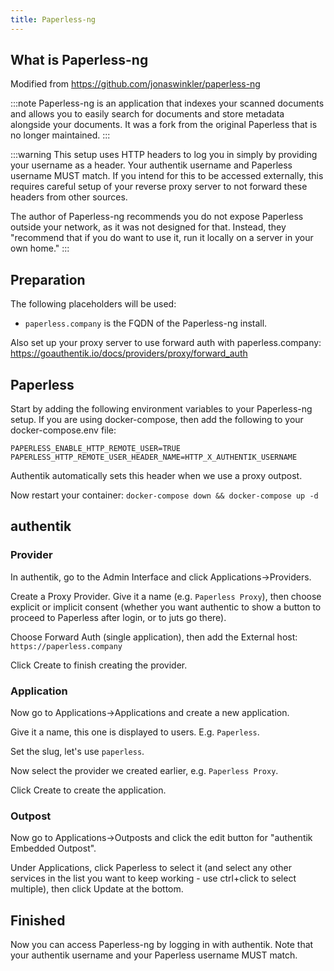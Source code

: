 ```yaml
---
title: Paperless-ng
---
```


## What is Paperless-ng

Modified from https://github.com/jonaswinkler/paperless-ng

:::note
Paperless-ng is an application that indexes your scanned documents and allows you to easily search for documents and store metadata alongside your documents. It was a fork from the original Paperless that is no longer maintained.
:::

:::warning
This setup uses HTTP headers to log you in simply by providing your username as a header. Your authentik username and Paperless username MUST match. If you intend for this to be accessed externally, this requires careful setup of your reverse proxy server to not forward these headers from other sources.

The author of Paperless-ng recommends you do not expose Paperless outside your network, as it was not designed for that. Instead, they "recommend that if you do want to use it, run it locally on a server in your own home."
:::

## Preparation

The following placeholders will be used:

- `paperless.company` is the FQDN of the Paperless-ng install.
  
Also set up your proxy server to use forward auth with paperless.company: https://goauthentik.io/docs/providers/proxy/forward_auth

  
## Paperless
  
Start by adding the following environment variables to your Paperless-ng setup. If you are using docker-compose, then add the following to your docker-compose.env file:
```
PAPERLESS_ENABLE_HTTP_REMOTE_USER=TRUE
PAPERLESS_HTTP_REMOTE_USER_HEADER_NAME=HTTP_X_AUTHENTIK_USERNAME
```
Authentik automatically sets this header when we use a proxy outpost.

Now restart your container:
`docker-compose down && docker-compose up -d`

## authentik

### Provider
In authentik, go to the Admin Interface and click Applications->Providers.

Create a Proxy Provider. Give it a name (e.g. `Paperless Proxy`), then choose explicit or implicit consent (whether you want authentic to show a button to proceed to Paperless after login, or to juts go there).

Choose Forward Auth (single application), then add the External host: `https://paperless.company` 

Click Create to finish creating the provider.
  
### Application
  
Now go to Applications->Applications and create a new application.

Give it a name, this one is displayed to users. E.g. `Paperless`.

Set the slug, let's use `paperless`.
  
Now select the provider we created earlier, e.g. `Paperless Proxy`.
  
Click Create to create the application.
 
### Outpost
 
Now go to Applications->Outposts and click the edit button for "authentik Embedded Outpost".

Under Applications, click Paperless to select it (and select any other services in the list you want to keep working - use ctrl+click to select multiple), then click Update at the bottom. 

## Finished
  
Now you can access Paperless-ng by logging in with authentik. Note that your authentik username and your Paperless username MUST match.
